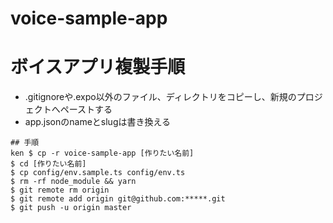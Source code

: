 # voice-sample-app

# ボイスアプリ複製手順
- .gitignoreや.expo以外のファイル、ディレクトリをコピーし、新規のプロジェクトへペーストする
- app.jsonのnameとslugは書き換える

```
## 手順
ken $ cp -r voice-sample-app [作りたい名前]
$ cd [作りたい名前]
$ cp config/env.sample.ts config/env.ts
$ rm -rf node_module && yarn
$ git remote rm origin
$ git remote add origin git@github.com:*****.git
$ git push -u origin master
```
